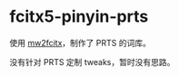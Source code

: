 # fcitx5-pinyin-prts

使用 [mw2fcitx](https://github.com/outloudvi/mw2fcitx)，制作了 PRTS 的词库。

没有针对 PRTS 定制 tweaks，暂时没有思路。

